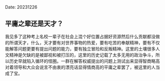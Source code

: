Date: 20231226

## 平庸之辈还是天才？

我见多了这种考上名校一辈子在社会上混个好位置占据好资源然后什么贡献都没做的所谓天才，什么，天才要有对世界事物的热爱，要有吃苦的奉献精神，要有不仅能解答问题更要有提出问题的能力，要有独立冒险和反叛精神。这里的土壤很多人文精神是欠缺的是被鄙视和被打压的，这里的历史记载了太多无用的政治争斗，所以历史早就陷入循环的怪圈。一群在解答权威提出的问题上测试出来显得智商略高对着领导和大众会说言不由衷的漂亮话显得情商高的平庸之辈罢了，被这里的人当成了宝。